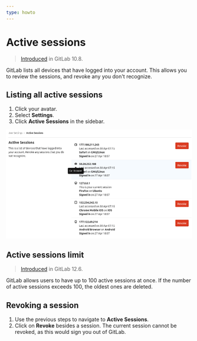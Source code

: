 ```yaml
---
type: howto
---
```


# Active sessions

> [Introduced](https://gitlab.com/gitlab-org/gitlab-foss/-/merge_requests/17867) in GitLab 10.8.

GitLab lists all devices that have logged into your account. This allows you to
review the sessions, and revoke any you don't recognize.

## Listing all active sessions

1. Click your avatar.
1. Select **Settings**.
1. Click **Active Sessions** in the sidebar.

![Active sessions list](img/active_sessions_list.png)

## Active sessions limit

> [Introduced](https://gitlab.com/gitlab-org/gitlab/-/issues/31611) in GitLab 12.6.

GitLab allows users to have up to 100 active sessions at once. If the number of active sessions
exceeds 100, the oldest ones are deleted.

## Revoking a session

1. Use the previous steps to navigate to **Active Sessions**.
1. Click on **Revoke** besides a session. The current session cannot be revoked, as this would sign you out of GitLab.

<!-- ## Troubleshooting

Include any troubleshooting steps that you can foresee. If you know beforehand what issues
one might have when setting this up, or when something is changed, or on upgrading, it's
important to describe those, too. Think of things that may go wrong and include them here.
This is important to minimize requests for support, and to avoid doc comments with
questions that you know someone might ask.

Each scenario can be a third-level heading, e.g. `### Getting error message X`.
If you have none to add when creating a doc, leave this section in place
but commented out to help encourage others to add to it in the future. -->
